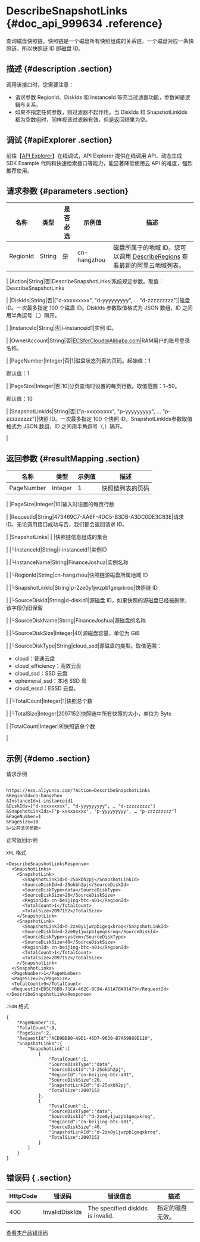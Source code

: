 # DescribeSnapshotLinks {#doc_api_999634 .reference}

查询磁盘快照链。快照链是一个磁盘所有快照组成的关系链，一个磁盘对应一条快照链，所以快照链 ID 即磁盘 ID。

## 描述 {#description .section}

调用该接口时，您需要注意：

-   请求参数 RegionId、DiskIds 和 InstanceId 等充当过滤器功能，参数间是逻辑与关系。
-   如果不指定任何参数，则过滤器不起作用。当 DiskIds 和 SnapshotLinkIds 都为空数组时，同样视该过滤器有效，但是返回结果为空。

## 调试 {#apiExplorer .section}

前往【[API Explorer](https://api.aliyun.com/#product=Ecs&api=DescribeSnapshotLinks)】在线调试，API Explorer 提供在线调用 API、动态生成 SDK Example 代码和快速检索接口等能力，能显著降低使用云 API 的难度，强烈推荐使用。

## 请求参数 {#parameters .section}

|名称|类型|是否必选|示例值|描述|
|--|--|----|---|--|
|RegionId|String|是|cn-hangzhou|磁盘所属于的地域 ID。您可以调用 [DescribeRegions](~~25609~~) 查看最新的阿里云地域列表。

 |
|Action|String|否|DescribeSnapshotLinks|系统规定参数。取值：DescribeSnapshotLinks

 |
|DiskIds|String|否|\["d-xxxxxxxxx", "d-yyyyyyyyy", … "d-zzzzzzzzz"\]|磁盘 ID。一次最多指定 100 个磁盘 ID。DiskIds 参数取值格式为 JSON 数组，ID 之间用半角逗号（,）隔开。

 |
|InstanceId|String|否|i-instanceid1|实例 ID。

 |
|OwnerAccount|String|否|ECSforCloud@Alibaba.com|RAM用户的账号登录名称。

 |
|PageNumber|Integer|否|1|磁盘状态列表的页码。起始值：1

 默认值：1

 |
|PageSize|Integer|否|10|分页查询时设置的每页行数。取值范围：1~50。

 默认值：10

 |
|SnapshotLinkIds|String|否|\["p-xxxxxxxxx", "p-yyyyyyyyy", … "p-zzzzzzzzz"\]|快照 ID。一次最多指定 100 个快照 ID。SnapshotLinkIds参数取值格式为 JSON 数组，ID 之间用半角逗号（,）隔开。

 |

## 返回参数 {#resultMapping .section}

|名称|类型|示例值|描述|
|--|--|---|--|
|PageNumber|Integer|1|快照链列表的页码

 |
|PageSize|Integer|10|输入时设置的每页行数

 |
|RequestId|String|473469C7-AA6F-4DC5-B3DB-A3DC0DE3C83E|请求 ID。无论调用接口成功与否，我们都会返回请求 ID。

 |
|SnapshotLinks| | |快照链信息组成的集合

 |
|└InstanceId|String|i-instanceid1|实例ID

 |
|└InstanceName|String|FinanceJoshua|实例名称

 |
|└RegionId|String|cn-hangzhou|快照链源磁盘所属地域 ID

 |
|└SnapshotLinkId|String|p-2ze0y1jwzpb1geqxkroq|快照链 ID

 |
|└SourceDiskId|String|d-diskid1|源磁盘 ID，如果快照的源磁盘已经被删除，该字段仍旧保留

 |
|└SourceDiskName|String|FinanceJoshua|源磁盘的名称

 |
|└SourceDiskSize|Integer|40|源磁盘容量，单位为 GiB

 |
|└SourceDiskType|String|cloud\_ssd|源磁盘的类型。取值范围：

 -   cloud：普通云盘
-   cloud\_efficiency：高效云盘
-   cloud\_ssd：SSD 云盘
-   ephemeral\_ssd：本地 SSD 盘
-   cloud\_essd：ESSD 云盘。

 |
|└TotalCount|Integer|1|快照总个数

 |
|└TotalSize|Integer|2097152|快照链中所有快照的大小，单位为 Byte

 |
|TotalCount|Integer|9|快照链总个数

 |

## 示例 {#demo .section}

请求示例

``` {#request_demo}

https://ecs.aliyuncs.com/?Action=DescribeSnapshotLinks
&RegionId=cn-hangzhou
&InstanceId=i-instanceid1
&DiskIds=["d-xxxxxxxxx", "d-yyyyyyyyy", … "d-zzzzzzzzz"]
&SnapshotLinkIds=["p-xxxxxxxxx", "p-yyyyyyyyy", … "p-zzzzzzzzz"]
&PageNumber=1
&PageSize=10
&<公共请求参数>

```

正常返回示例

`XML` 格式

``` {#xml_return_success_demo}
<DescribeSnapshotLinksResponse>
  <SnapshotLinks>
    <SnapshotLink>
      <SnapshotLinkId>d-25okbh2pj</SnapshotLinkId>
      <SourceDiskId>d-25okbh2pj</SourceDiskId>
      <SourceDiskType>data</SourceDiskType>
      <SourceDiskSize>20</SourceDiskSize>
      <RegionId> cn-beijing-btc-a01</RegionId>
      <TotalCount>1</TotalCount>
      <TotalSize>2097152</TotalSize>
    </SnapshotLink>
    <SnapshotLink>
      <SnapshotLinkId>d-2ze0y1jwzpb1geqxkroq</SnapshotLinkId>
      <SourceDiskId>d-2ze0y1jwzpb1geqxkroq</SourceDiskId>
      <SourceDiskType>system</SourceDiskType>
      <SourceDiskSize>40</SourceDiskSize>
      <RegionId> cn-beijing-btc-a01</RegionId>
      <TotalCount>1</TotalCount>
      <TotalSize>2097152</TotalSize>
    </SnapshotLink>
  </SnapshotLinks>
  <PageNumber>1</PageNumber>
  <PageSize>2</PageSize>
  <TotalCount>9</TotalCount>
  <RequestId>ED5CF6DD-71CA-462C-9C94-A61A78A01479</RequestId>
</DescribeSnapshotLinksResponse>

```

`JSON` 格式

``` {#json_return_success_demo}
{
	"PageNumber":1,
	"TotalCount":9,
	"PageSize":2,
	"RequestId":"ACD9BBB0-A9D1-46D7-9630-B7A69889E110",
	"SnapshotLinks":{
		"SnapshotLink":[
			{
				"TotalCount":1,
				"SourceDiskType":"data",
				"SourceDiskId":"d-25okbh2pj",
				"RegionId":"cn-beijing-btc-a01",
				"SourceDiskSize":20,
				"SnapshotLinkId":"d-25okbh2pj",
				"TotalSize":2097152
			},
			{
				"TotalCount":1,
				"SourceDiskType":"data",
				"SourceDiskId":"d-2ze0y1jwzpb1geqxkroq",
				"RegionId":"cn-beijing-btc-a01",
				"SourceDiskSize":40,
				"SnapshotLinkId":"d-2ze0y1jwzpb1geqxkroq",
				"TotalSize":2097152
			}
		]
	}
}
```

## 错误码 { .section}

|HttpCode|错误码|错误信息|描述|
|--------|---|----|--|
|400|InvalidDiskIds|The specified diskIds is invalid.|指定的磁盘无效。|

[查看本产品错误码](https://error-center.aliyun.com/status/product/Ecs)

